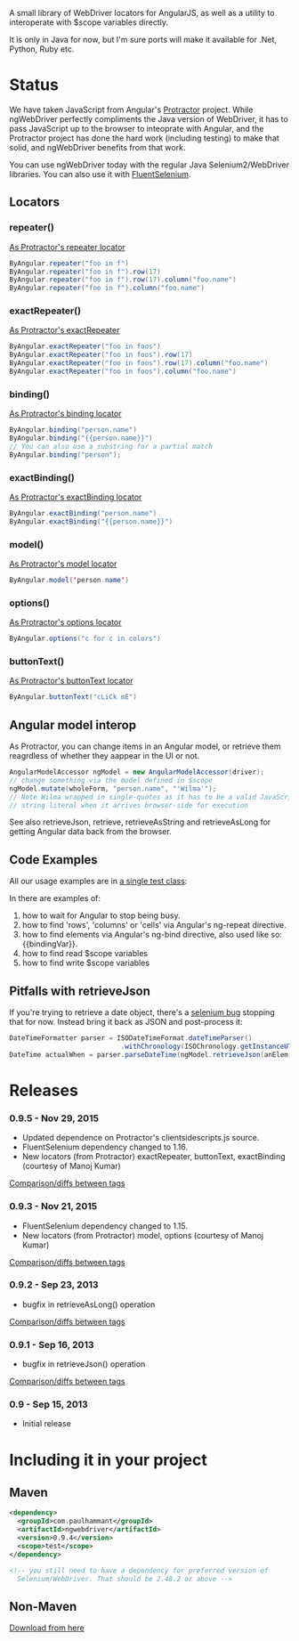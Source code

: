 A small library of WebDriver locators for AngularJS, as well as a utility to interoperate with $scope variables directly.

It is only in Java for now, but I'm sure ports will make it available for .Net, Python, Ruby etc.

# Status

We have taken JavaScript from Angular's [Protractor](https://github.com/angular/protractor) project. While ngWebDriver perfectly compliments the Java version of WebDriver, it has to pass JavaScript up to the browser to inteoprate with Angular, and the Protractor project has done the hard work (including testing) to make that solid, and ngWebDriver benefits from that work.

You can use ngWebDriver today with the regular Java Selenium2/WebDriver libraries. You can also use it with [FluentSelenium](https://github.com/SeleniumHQ/fluent-selenium).

## Locators

### repeater()

[As Protractor's repeater locator](https://angular.github.io/protractor/#/api?view=ProtractorBy.prototype.repeater) 

```java
ByAngular.repeater("foo in f")
ByAngular.repeater("foo in f").row(17)
ByAngular.repeater("foo in f").row(17).column("foo.name")
ByAngular.repeater("foo in f").column("foo.name")
```

### exactRepeater()

[As Protractor's exactRepeater](https://angular.github.io/protractor/#/api?view=ProtractorBy.prototype.exactRepeater)

```java
ByAngular.exactRepeater("foo in foos")
ByAngular.exactRepeater("foo in foos").row(17)
ByAngular.exactRepeater("foo in foos").row(17).column("foo.name")
ByAngular.exactRepeater("foo in foos").column("foo.name")
```


### binding()

[As Protractor's binding locator](https://angular.github.io/protractor/#/api?view=ProtractorBy.prototype.binding)

```java
ByAngular.binding("person.name")
ByAngular.binding("{{person.name}}")
// You can also use a substring for a partial match
ByAngular.binding("person");

```

### exactBinding()

[As Protractor's exactBinding locator](https://angular.github.io/protractor/#/api?view=ProtractorBy.prototype.exactBinding)

```java
ByAngular.exactBinding("person.name")
ByAngular.exactBinding("{{person.name}}")
```

### model()

[As Protractor's model locator](https://angular.github.io/protractor/#/api?view=ProtractorBy.prototype.model)

```java
ByAngular.model('person.name')
```

### options()

[As Protractor's options locator](https://angular.github.io/protractor/#/api?view=ProtractorBy.prototype.options)

```java
ByAngular.options("c for c in colors")
```
### buttonText()

[As Protractor's buttonText locator](https://angular.github.io/protractor/#/api?view=ProtractorBy.prototype.buttonText)

```java
ByAngular.buttonText("cLiCk mE")
```

## Angular model interop

As Protractor, you can change items in an Angular model, or retrieve them reagrdless of whether they aappear in the UI or not.

```java
AngularModelAccessor ngModel = new AngularModelAccessor(driver);
// change something via the model defined in $scope 
ngModel.mutate(wholeForm, "person.name", "'Wilma'");
// Note Wilma wrapped in single-quotes as it has to be a valid JavaScript 
// string literal when it arrives browser-side for execution 
```

See also retrieveJson, retrieve, retrieveAsString and retrieveAsLong for getting Angular data back from the browser.

## Code Examples

All our usage examples are in [a single test class](https://github.com/paul-hammant/ngWebDriver/blob/master/src/test/java/com/paulhammant/ngwebdriver/AngularAndWebDriverTest.java): 

In there are examples of:

1. how to wait for Angular to stop being busy.
1. how to find 'rows', 'columns' or 'cells' via Angular's ng-repeat directive.
1. how to find elements via Angular's ng-bind directive, also used like so: {{bindingVar}}.
1. how to find read $scope variables
1. how to find write $scope variables

## Pitfalls with retrieveJson

If you're trying to retrieve a date object, there's a [selenium bug](http://code.google.com/p/selenium/issues/detail?id=6267) stopping that for now. Instead bring it back as JSON and post-process it:

```java
DateTimeFormatter parser = ISODateTimeFormat.dateTimeParser()
                            .withChronology(ISOChronology.getInstanceUTC());
DateTime actualWhen = parser.parseDateTime(ngModel.retrieveJson(anElem, "myDateField").replace("\"", ""));
```

# Releases

### 0.9.5 - Nov 29, 2015

* Updated dependence on Protractor's clientsidescripts.js source.
* FluentSelenium dependency changed to 1.16.
* New locators (from Protractor) exactRepeater, buttonText, exactBinding (courtesy of Manoj Kumar)

[Comparison/diffs between tags](https://github.com/paul-hammant/ngWebDriver/compare/ngwebdriver-0.9.3...ngwebdriver-0.9.4)

### 0.9.3 - Nov 21, 2015

* FluentSelenium dependency changed to 1.15.
* New locators (from Protractor) model, options (courtesy of Manoj Kumar)

[Comparison/diffs between tags](https://github.com/paul-hammant/ngWebDriver/compare/ngwebdriver-0.9.2...ngwebdriver-0.9.3)

### 0.9.2 - Sep 23, 2013

* bugfix in retrieveAsLong() operation

[Comparison/diffs between tags](https://github.com/paul-hammant/ngWebDriver/compare/ngwebdriver-0.9.1...ngwebdriver-0.9.2)

### 0.9.1 - Sep 16, 2013

* bugfix in retrieveJson() operation

[Comparison/diffs between tags](https://github.com/paul-hammant/ngWebDriver/compare/ngwebdriver-0.9...ngwebdriver-0.9.1)

### 0.9 - Sep 15, 2013

* Initial release

# Including it in your project

## Maven

```xml
<dependency>
  <groupId>com.paulhammant</groupId>
  <artifactId>ngwebdriver</artifactId>
  <version>0.9.4</version>
  <scope>test</scope>
</dependency>

<!-- you still need to have a dependency for preferred version of 
  Selenium/WebDriver. That should be 2.48.2 or above -->
```

## Non-Maven

[Download from here](http://search.maven.org/#search%7Cga%7C1%7Ca%3A%22ngwebdriver%22)

